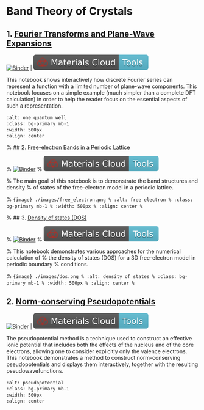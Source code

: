 # **Band Theory of Crystals**

## 1. [Fourier Transforms and Plane-Wave Expansions](https://github.com/osscar-org/quantum-mechanics/blob/develop/notebook/band-theory/FFT_and_planewaves.ipynb)

[![Binder](https://mybinder.org/badge_logo.svg)](https://mybinder.org/v2/gh/osscar-org/quantum-mechanics/master?urlpath=%2Fvoila%2Frender%2Fnotebook%2Fband-theory%2FFFT_and_planewaves.ipynb) | [![Materials Cloud Tool osscar-qmcourse](https://raw.githubusercontent.com/materialscloud-org/mcloud-badge/main/badges/img/mcloud_badge_tools.svg)](https://osscar-quantum-mechanics.materialscloud.io/voila/render/band-theory/FFT_and_planewaves.ipynb)

This notebook shows interactively how discrete Fourier series can represent a
function with a limited number of plane-wave components. This notebook focuses on
a simple example (much simpler than a complete DFT calculation) in order to help
the reader focus on the essential aspects of such a representation.

```{image} ./images/fft_planewaves.png
:alt: one quantum well
:class: bg-primary mb-1
:width: 500px
:align: center
```

% ## 2. [Free-electron Bands in a Periodic Lattice](https://github.com/osscar-org/quantum-mechanics/blob/develop/notebook/band-theory/free_electron.ipynb)

% [![Binder](https://mybinder.org/badge_logo.svg)](https://mybinder.org/v2/gh/osscar-org/quantum-mechanics/develop?urlpath=%2Fvoila%2Frender%2Fnotebook%2Fband-theory%2Ffree_electron.ipynb)
% [![Materials Cloud Tool osscar-qmcourse](https://raw.githubusercontent.com/materialscloud-org/mcloud-badge/main/badges/img/mcloud_badge_tools.svg)](https://osscar-quantum-mechanics.matcloud.xyz/voila/render/band-theory/free_electron.ipynb)

% The main goal of this notebook is to demonstrate the band structures and density
% of states of the free-electron model in a periodic lattice.

% ```{image} ./images/free_electron.png
% :alt: free electron
% :class: bg-primary mb-1
% :width: 500px
% :align: center
% ```

% ## 3. [Density of states (DOS)](https://github.com/osscar-org/quantum-mechanics/blob/develop/notebook/band-theory/density_of_states.ipynb)

% [![Binder](https://mybinder.org/badge_logo.svg)](https://mybinder.org/v2/gh/osscar-org/quantum-mechanics/develop?urlpath=%2Fvoila%2Frender%2Fnotebook%2Fband-theory%2Fdensity_of_states.ipynb)
% [![Materials Cloud Tool osscar-qmcourse](https://raw.githubusercontent.com/materialscloud-org/mcloud-badge/main/badges/img/mcloud_badge_tools.svg)](https://osscar-quantum-mechanics.matcloud.xyz/voila/render/band-theory/density_of_states.ipynb)

% This notebook demonstrates various approaches for the numerical calculation of
% the density of states (DOS) for a 3D free-electron model in periodic boundary
% conditions.

% ```{image} ./images/dos.png
% :alt: density of states
% :class: bg-primary mb-1
% :width: 500px
% :align: center
% ```

## 2. [Norm-conserving Pseudopotentials](https://github.com/osscar-org/quantum-mechanics/blob/develop/notebook/band-theory/pseudopotential.ipynb)

[![Binder](https://mybinder.org/badge_logo.svg)](https://mybinder.org/v2/gh/osscar-org/quantum-mechanics/master?urlpath=%2Fvoila%2Frender%2Fnotebook%2Fband-theory%2Fpseudopotential.ipynb) | [![Materials Cloud Tool osscar-qmcourse](https://raw.githubusercontent.com/materialscloud-org/mcloud-badge/main/badges/img/mcloud_badge_tools.svg)](https://osscar-quantum-mechanics.materialscloud.io/voila/render/band-theory/pseudopotential.ipynb)

The pseudopotential method is a technique used to construct an effective ionic potential that includes
both the effects of the nucleus and of the core electrons, allowing one to consider
explicitly only the valence electrons. This notebook demonstrates a method to construct
norm-conserving pseudopotentials and displays them interactively, together
with the resulting pseudowavefunctions.

```{image} ./images/pseudopotential.png
:alt: pseudopotential
:class: bg-primary mb-1
:width: 500px
:align: center
```

